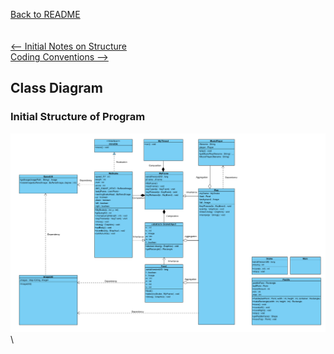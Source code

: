 [Back to README](../README.md)\
\
\
[<-- Initial Notes on Structure](notesOnStructure.md)\
[Coding Conventions -->](codingConventions.md)


## Class Diagram
### Initial Structure of Program

![Initial Class Diagram](..\assets\COMP2013cwClass.png)\